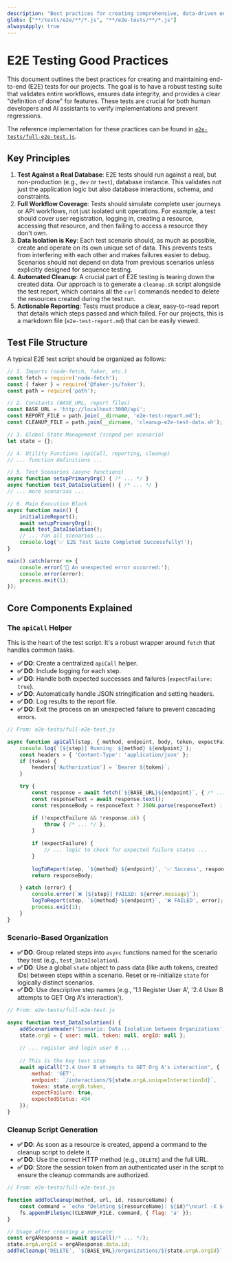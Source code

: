 ```yaml
---
description: "Best practices for creating comprehensive, data-driven end-to-end (E2E) tests."
globs: ["**/tests/e2e/**/*.js", "**/e2e-tests/**/*.js"]
alwaysApply: true
---
```


# E2E Testing Good Practices

This document outlines the best practices for creating and maintaining end-to-end (E2E) tests for our projects. The goal is to have a robust testing suite that validates entire workflows, ensures data integrity, and provides a clear "definition of done" for features. These tests are crucial for both human developers and AI assistants to verify implementations and prevent regressions.

The reference implementation for these practices can be found in [`e2e-tests/full-e2e-test.js`](mdc:e2e-tests/full-e2e-test.js).

## Key Principles

1.  **Test Against a Real Database**: E2E tests should run against a real, but non-production (e.g., `dev` or `test`), database instance. This validates not just the application logic but also database interactions, schema, and constraints.
2.  **Full Workflow Coverage**: Tests should simulate complete user journeys or API workflows, not just isolated unit operations. For example, a test should cover user registration, logging in, creating a resource, accessing that resource, and then failing to access a resource they don't own.
3.  **Data Isolation is Key**: Each test scenario should, as much as possible, create and operate on its own unique set of data. This prevents tests from interfering with each other and makes failures easier to debug. Scenarios should not depend on data from previous scenarios unless explicitly designed for sequence testing.
4.  **Automated Cleanup**: A crucial part of E2E testing is tearing down the created data. Our approach is to generate a `cleanup.sh` script alongside the test report, which contains all the `curl` commands needed to delete the resources created during the test run.
5.  **Actionable Reporting**: Tests must produce a clear, easy-to-read report that details which steps passed and which failed. For our projects, this is a markdown file (`e2e-test-report.md`) that can be easily viewed.

## Test File Structure

A typical E2E test script should be organized as follows:

```javascript
// 1. Imports (node-fetch, faker, etc.)
const fetch = require('node-fetch');
const { faker } = require('@faker-js/faker');
const path = require('path');

// 2. Constants (BASE_URL, report files)
const BASE_URL = 'http://localhost:3000/api';
const REPORT_FILE = path.join(__dirname, 'e2e-test-report.md');
const CLEANUP_FILE = path.join(__dirname, 'cleanup-e2e-test-data.sh');

// 3. Global State Management (scoped per scenario)
let state = {};

// 4. Utility Functions (apiCall, reporting, cleanup)
// ... function definitions ...

// 5. Test Scenarios (async functions)
async function setupPrimaryOrg() { /* ... */ }
async function test_DataIsolation() { /* ... */ }
// ... more scenarios ...

// 6. Main Execution Block
async function main() {
    initializeReport();
    await setupPrimaryOrg();
    await test_DataIsolation();
    // ... run all scenarios ...
    console.log('✅ E2E Test Suite Completed Successfully!');
}

main().catch(error => {
    console.error('🚨 An unexpected error occurred:');
    console.error(error);
    process.exit(1);
});
```

## Core Components Explained

### The `apiCall` Helper

This is the heart of the test script. It's a robust wrapper around `fetch` that handles common tasks.

-   **✅ DO**: Create a centralized `apiCall` helper.
-   **✅ DO**: Include logging for each step.
-   **✅ DO**: Handle both expected successes and failures (`expectFailure: true`).
-   **✅ DO**: Automatically handle JSON stringification and setting headers.
-   **✅ DO**: Log results to the report file.
-   **✅ DO**: Exit the process on an unexpected failure to prevent cascading errors.

```javascript
// From: e2e-tests/full-e2e-test.js

async function apiCall(step, { method, endpoint, body, token, expectFailure = false, expectedStatus }) {
    console.log(`[${step}] Running: ${method} ${endpoint}`);
    const headers = { 'Content-Type': 'application/json' };
    if (token) {
        headers['Authorization'] = `Bearer ${token}`;
    }

    try {
        const response = await fetch(`${BASE_URL}${endpoint}`, { /* ... */ });
        const responseText = await response.text();
        const responseBody = responseText ? JSON.parse(responseText) : null;

        if (!expectFailure && !response.ok) {
            throw { /* ... */ };
        }
        
        if (expectFailure) {
            // ... logic to check for expected failure status ...
        }
        
        logToReport(step, `${method} ${endpoint}`, '✅ Success', responseBody.data);
        return responseBody;

    } catch (error) {
        console.error(`❌ [${step}] FAILED: ${error.message}`);
        logToReport(step, `${method} ${endpoint}`, '❌ FAILED', error);
        process.exit(1);
    }
}
```

### Scenario-Based Organization

-   **✅ DO**: Group related steps into `async` functions named for the scenario they test (e.g., `test_DataIsolation`).
-   **✅ DO**: Use a global `state` object to pass data (like auth tokens, created IDs) between steps within a scenario. Reset or re-initialize `state` for logically distinct scenarios.
-   **✅ DO**: Use descriptive step names (e.g., '1.1 Register User A', '2.4 User B attempts to GET Org A's interaction').

```javascript
// From: e2e-tests/full-e2e-test.js

async function test_DataIsolation() {
    addScenarioHeader('Scenario: Data Isolation between Organizations');
    state.orgB = { user: null, token: null, orgId: null };
    
    // ... register and login user B ...
    
    // This is the key test step
    await apiCall("2.4 User B attempts to GET Org A's interaction", {
        method: 'GET',
        endpoint: `/interactions/${state.orgA.uniqueInteractionId}`,
        token: state.orgB.token,
        expectFailure: true,
        expectedStatus: 404 
    });
}
```

### Cleanup Script Generation

-   **✅ DO**: As soon as a resource is created, append a command to the cleanup script to delete it.
-   **✅ DO**: Use the correct HTTP method (e.g., `DELETE`) and the full URL.
-   **✅ DO**: Store the session token from an authenticated user in the script to ensure the cleanup commands are authorized.

```javascript
// From: e2e-tests/full-e2e-test.js

function addToCleanup(method, url, id, resourceName) {
    const command = `echo "Deleting ${resourceName}: ${id}"\ncurl -X ${method} "${url}" -H "Authorization: Bearer \${SESSION_TOKEN}"\n\n`;
    fs.appendFileSync(CLEANUP_FILE, command, { flag: 'a' });
}

// Usage after creating a resource:
const orgAResponse = await apiCall(/* ... */);
state.orgA.orgId = orgAResponse.data.id;
addToCleanup('DELETE', `${BASE_URL}/organizations/${state.orgA.orgId}`, state.orgA.orgId, 'Organization A');
``` 